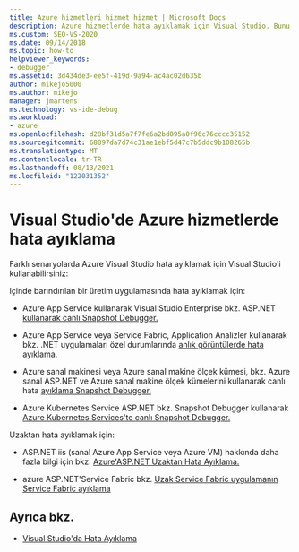 ```yaml
---
title: Azure hizmetleri hizmet hizmet | Microsoft Docs
description: Azure hizmetlerde hata ayıklamak için Visual Studio. Bunu yapmak için çeşitli yollar hakkında bilgi edinmek için bu makaledeki bağlantıları kullanın.
ms.custom: SEO-VS-2020
ms.date: 09/14/2018
ms.topic: how-to
helpviewer_keywords:
- debugger
ms.assetid: 3d434de3-ee5f-419d-9a94-ac4ac02d635b
author: mikejo5000
ms.author: mikejo
manager: jmartens
ms.technology: vs-ide-debug
ms.workload:
- azure
ms.openlocfilehash: d28bf31d5a7f7fe6a2bd095a0f96c76cccc35152
ms.sourcegitcommit: 68897da7d74c31ae1ebf5d47c7b5ddc9b108265b
ms.translationtype: MT
ms.contentlocale: tr-TR
ms.lasthandoff: 08/13/2021
ms.locfileid: "122031352"
---
```

# <a name="debug-azure-services-in-visual-studio"></a>Visual Studio'de Azure hizmetlerde hata ayıklama

Farklı senaryolarda Azure Visual Studio hata ayıklamak için Visual Studio'i kullanabilirsiniz:

Içinde barındırılan bir üretim uygulamasında hata ayıklamak için:

- Azure App Service kullanarak Visual Studio Enterprise bkz. ASP.NET [kullanarak canlı Snapshot Debugger.](../debugger/debug-live-azure-applications.md)

- Azure App Service veya Service Fabric, Application Analizler kullanarak bkz. .NET uygulamaları özel durumlarında [anlık görüntülerde hata ayıklama.](/azure/application-insights/app-insights-snapshot-debugger)

- Azure sanal makinesi veya Azure sanal makine ölçek kümesi, bkz. Azure sanal ASP.NET ve Azure sanal makine ölçek kümelerini kullanarak canlı hata [ayıklama Snapshot Debugger.](../debugger/debug-live-azure-virtual-machines.md)

- Azure Kubernetes Service ASP.NET bkz. Snapshot Debugger kullanarak [Azure Kubernetes Services'te canlı Snapshot Debugger.](../debugger/debug-live-azure-kubernetes.md)

Uzaktan hata ayıklamak için:

- ASP.NET iis (sanal Azure App Service veya Azure VM) hakkında daha fazla bilgi için bkz. [Azure'ASP.NET Uzaktan Hata Ayıklama.](remote-debugging-azure.md)

- azure ASP.NET'Service Fabric bkz. [Uzak Service Fabric uygulamanın Service Fabric ayıklama](/azure/service-fabric/service-fabric-debugging-your-application#debug-a-remote-service-fabric-application)

## <a name="see-also"></a>Ayrıca bkz.

- [Visual Studio'da Hata Ayıklama](../debugger/index.yml)
